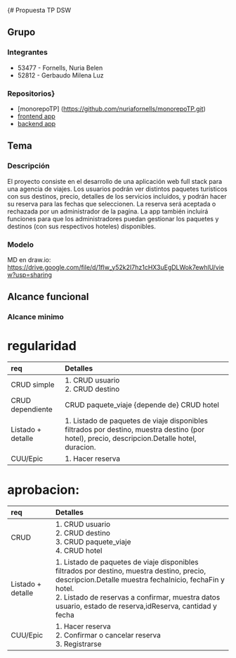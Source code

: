 {# Propuesta TP DSW

## Grupo
### Integrantes
* 53477 - Fornells, Nuria Belen
* 52812 - Gerbaudo Milena Luz


### Repositorios}
* [monorepoTP] (https://github.com/nuriafornells/monorepoTP.git)
* [frontend app](https://github.com/nuriafornells/monorepoTP/tree/main/FRONTEND_Y_BACKEND_TP/frontend)
* [backend app](https://github.com/nuriafornells/monorepoTP/tree/main/FRONTEND_Y_BACKEND_TP/backend)


## Tema
### Descripción
El proyecto consiste en el desarrollo de una aplicación web full stack para una agencia de viajes. Los usuarios podrán ver distintos paquetes turísticos con sus destinos, precio, detalles de los servicios incluidos, y podrán hacer su reserva para las fechas que seleccionen. La reserva será aceptada o rechazada por un administrador de la pagina. La app también incluirá funciones para que los administradores puedan gestionar los paquetes y destinos (con sus respectivos hoteles) disponibles. 


### Modelo


MD en draw.io: https://drive.google.com/file/d/1fIw_y52k2I7hz1cHX3uEgDLWok7ewhlU/view?usp=sharing

## Alcance funcional
### Alcance minimo
# regularidad
| req | Detalles |
|:-|:-|
|CRUD simple| 1. CRUD usuario <br> 2. CRUD destino|
|CRUD dependiente|CRUD paquete_viaje {depende de} CRUD hotel|
|Listado + detalle| 1. Listado de paquetes de viaje disponibles filtrados por destino, muestra destino (por hotel), precio, descripcion.Detalle hotel, duracion.|
|CUU/Epic|1. Hacer reserva|

# aprobacion:
| req | Detalles |
|:-|:-|
|CRUD |1. CRUD usuario <br> 2. CRUD destino <br> 3. CRUD paquete_viaje <br> 4. CRUD hotel|
|Listado + detalle| 1. Listado de paquetes de viaje disponibles filtrados por destino, muestra destino, precio, descripcion.Detalle muestra fechaInicio, fechaFin y hotel. <br> 2. Listado de reservas a confirmar, muestra datos usuario, estado de reserva,idReserva, cantidad y fecha|
|CUU/Epic| 1. Hacer reserva <br> 2. Confirmar o cancelar reserva <br> 3. Registrarse|




